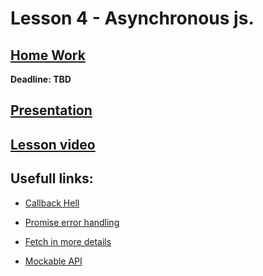 # Lesson 4 - Asynchronous js.

## [Home Work](../../tasks/weatherApi.md)  
  
**Deadline: TBD**  

## [Presentation](https://slides.com/aleh_lipski/deck-7b67eb)
## [Lesson video]()  

## Usefull links:
* [Callback Hell](http://callbackhell.com/)
* [Promise error handling](https://web.dev/promises/#toc-error-handling)
* [Fetch in more details](https://jakearchibald.com/2015/thats-so-fetch/)

* [Mockable API](https://www.mockable.io/)
